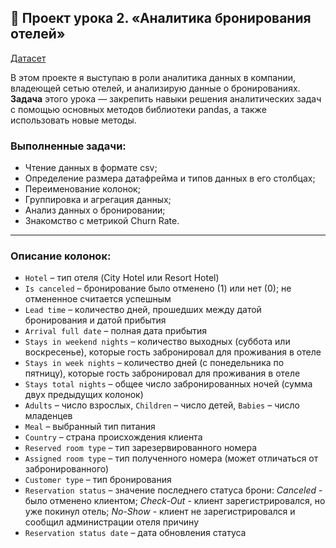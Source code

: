 ## 🏬  Проект урока 2. «Аналитика бронирования отелей»

[Датасет](https://github.com/ElenaAnalyst/data-analysis-homeworks/blob/main/HW1_basic_python/2_lesson/2_lesson_bookings.csv) 

В этом проекте я выступаю в роли аналитика данных в компании, владеющей сетью отелей, и анализирую данные о бронированиях. **Задача** этого урока — закрепить навыки решения аналитических задач с помощью основных методов библиотеки pandas, а также использовать новые методы.

### Выполненные задачи:

- Чтение данных в формате csv;
- Определение размера датафрейма и типов данных в его столбцах;
- Переименование колонок;
- Группировка и агрегация данных;
- Анализ данных о бронировании;
- Знакомство с метрикой Churn Rate.

<hr>

### Описание колонок:

- `Hotel` – тип отеля (City Hotel или Resort Hotel)
- `Is canceled` – бронирование было отменено (1) или нет (0); не отмененное считается успешным
- `Lead time` – количество дней, прошедших между датой бронирования и датой прибытия
- `Arrival full date` – полная дата прибытия
- `Stays in weekend nights` – количество выходных (суббота или воскресенье), которые гость забронировал для проживания в отеле
- `Stays in week nights` – количество дней (с понедельника по пятницу), которые гость забронировал для проживания в отеле
- `Stays total nights` – общее число забронированных ночей (сумма двух предыдущих колонок)
- `Adults` – число взрослых, `Children` – число детей, `Babies` – число младенцев
- `Meal` – выбранный тип питания
- `Country` – страна происхождения клиента
- `Reserved room type` – тип зарезервированного номера
- `Assigned room type` – тип полученного номера (может отличаться от забронированного)
- `Customer type` – тип бронирования
- `Reservation status` – значение последнего статуса брони: *Canceled* - было отменено клиентом; *Check-Out* - клиент зарегистрировался, но уже покинул отель; *No-Show* - клиент не зарегистрировался и сообщил администрации отеля причину
- `Reservation status date` – дата обновления статуса
